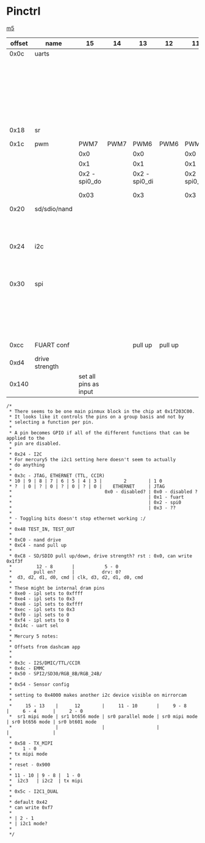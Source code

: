 # Pinctrl

[m5](https://github.com/longyanjun2020/SDK_pulbic/blob/47d85255220f39de1b13e5f2a68b24e49e179f07/Mercury5/proj/sc/driver/hal/mercury/kernel/inc/kernel_chiptop.h)

| offset | name           | 15                    | 14   | 13            | 12      | 11            | 10   | 9             | 8           | 7               | 6    | 5               | 4       | 3              | 2    | 1               | 0     |
|--------|----------------|-----------------------|------|---------------|---------|---------------|------|---------------|-------------|-----------------|------|-----------------|---------|----------------|------|-----------------|-------|
| 0x0c   | uarts          |                       |      |               |         |               |      | UART1         | UART1       |                 |      | UART0           | UART0   |                |      | FUART           | FUART |
|        |                |                       |      |               |         |               |      | 0x0           |             |                 |      | 0x0             |         |                |      | 0x0 - disabled? |       |
|        |                |                       |      |               |         |               |      | 0x1           |             |                 |      | 0x1             |         |                |      | 0x1 - fuart     |       |
|        |                |                       |      |               |         |               |      | 0x2 - FUART   |             |                 |      | 0x2 - FUART     |         |                |      | 0x2             |       |
|        |                |                       |      |               |         |               |      | 0x3           |             |                 |      | 0x3             |         |                |      | 0x3             |       |
| 0x18   | sr             |                       |      |               |         |               |      |               |             |                 |      | SR I2C?         | SR I2C? |                | SR   | SR              | SR    |
| 0x1c   | pwm            | PWM7                  | PWM7 | PWM6          | PWM6    | PWM5          | PWM5 | PWM4          | PWM4        | PWM3            | PWM3 | PWM2            | PWM2    | PWM1           | PWM1 | PWM0            | PWM0  |
|        |                | 0x0                   |      | 0x0           |         | 0x0           |      | 0x0           |             | 0x0             |      | 0x0             |         | 0x0            |      | 0x0             |       |
|        |                | 0x1                   |      | 0x1           |         | 0x1           |      | 0x1           |             | 0x1             |      | 0x1             |         | 0x1            |      | 0x1             |       |
|        |                | 0x2 - spi0_do         |      | 0x2 - spi0_di |         | 0x2 - spi0_ck |      | 0x2 - spi0_cz |             | 0x2 - fuart_rts |      | 0x2 - fuart_cts |         | 0x2            |      | 0x2             |       |
|        |                | 0x03                  |      | 0x3           |         | 0x3           |      | 0x3           |             | 0x3             |      | 0x3             |         | 0x3 - fuart_tx |      | 0x3 -fuart_rx   |       |
| 0x20   | sd/sdio/nand   |                       |      |               |         |               |      |               | SDIO        |                 |      |                 |         |                |      |                 |       |
|        |                |                       |      |               |         |               |      |               | 0x0         |                 |      |                 |         |                |      |                 |       |
|        |                |                       |      |               |         |               |      |               | 0x1 - sdio  |                 |      |                 |         |                |      |                 |       |
| 0x24   | i2c            |                       |      |               |         |               |      |               |             |                 |      | I2C1            | I2C1    |                |      | IC20            | IC20  |
|        |                |                       |      |               |         |               |      |               |             |                 |      | 0x0             |         |                |      | 0x0             |       |
|        |                |                       |      |               |         |               |      |               |             |                 |      | 0x1 - i2c1      |         |                |      | 0x1 - i2c0      |       |
| 0x30   | spi            |                       |      |               |         |               |      |               |             |                 |      | SPI1            | SPI1    |                |      | SPI0            | SPI0  |
|        |                |                       |      |               |         |               |      |               |             |                 |      |                 |         |                |      | 0x0             |       |
|        |                |                       |      |               |         |               |      |               |             |                 |      |                 |         |                |      | 0x1             |       |
|        |                |                       |      |               |         |               |      |               |             |                 |      |                 |         |                |      | 0x2             |       |
|        |                |                       |      |               |         |               |      |               |             |                 |      |                 |         |                |      | 0x3 - fuart     |       |
| 0xcc   | FUART conf     |                       |      | pull up       | pull up |               |      | pull enable   | pull enable |                 |      | ie?             | ie?     |                |      | drive           | drive |
| 0xd4   | drive strength |                       |      |               |         |               |      | UART1         | UART1       |                 |      | UART0           | UART0   |                |      |                 | PWM0  |
| 0x140  |                | set all pins as input |      |               |         |               |      |               |             |                 |      |                 |         |                |      |                 |       |

```
/*
 * There seems to be one main pinmux block in the chip at 0x1f203C00.
 * It looks like it controls the pins on a group basis and not by
 * selecting a function per pin.
 *
 * A pin becomes GPIO if all of the different functions that can be applied to the
 * pin are disabled.
 *
 * 0x24 - I2C
 * For mercury5 the i2c1 setting here doesn't seem to actually
 * do anything
 *
 * 0x3c - JTAG, ETHERNET (TTL, CCIR)
 * 10 | 9 | 8 | 7 | 6 | 5 | 4 | 3 |        2        | 1 0
 * ?  | 0 | ? | 0 | ? | 0 | ? | 0 |    ETHERNET     | JTAG
 *                                  0x0 - disabled? | 0x0 - disabled ?
 *                                                  | 0x1 - fuart
 *                                                  | 0x2 - spi0
 *                                                  | 0x3 - ??
 *
 * - Toggling bits doesn't stop ethernet working :/
 *
 * 0x48 TEST_IN, TEST_OUT
 *
 * 0xC0 - nand drive
 * 0xC4 - nand pull up
 *
 * 0xC8 - SD/SDIO pull up/down, drive strength? rst : 0x0, can write 0x1f3f
 *         12 - 8       |           5 - 0
 *        pull en?      |          drv: 0?
 *  d3, d2, d1, d0, cmd | clk, d3, d2, d1, d0, cmd
 *
 * These might be internal dram pins
 * 0xe0 - ipl sets to 0xffff
 * 0xe4 - ipl sets to 0x3
 * 0xe8 - ipl sets to 0xffff
 * 0xec - ipl sets to 0x3
 * 0xf0 - ipl sets to 0
 * 0xf4 - ipl sets to 0
 * 0x14c - uart sel
 *
 * Mercury 5 notes:
 *
 * Offsets from dashcam app
 *
 *
 * 0x3c - I2S/DMIC/TTL/CCIR
 * 0x4c - EMMC
 * 0x50 - SPI2/SD30/RGB_8B/RGB_24B/
 *
 * 0x54 - Sensor config
 *
 * setting to 0x4000 makes another i2c device visible on mirrorcam
 *
 *     15 - 13    |      12        |     11 - 10       |     9 - 8     |     6 - 4      |     2 - 0
 *  sr1 mipi mode | sr1 bt656 mode | sr0 parallel mode | sr0 mipi mode | sr0 bt656 mode | sr0 bt601 mode
 *                |                |                   |               |                |
 *
 * 0x58 - TX_MIPI
 *    1 - 0
 * tx mipi mode
 *
 * reset - 0x900
 *
 * 11 - 10 | 9 - 8 |  1 - 0
 *  i2c3   | i2c2  | tx mipi
 *
 * 0x5c - I2C1_DUAL
 *
 * default 0x42
 * can write 0xf7
 *
 * | 2 - 1
 * | i2c1 mode?
 *
 */
 ```
 
